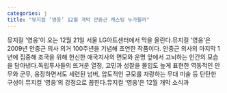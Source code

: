 ```yaml
---
categories: j
title: "뮤지컬 ‘영웅’ 12월 개막 안중근 캐스팅 누가될까"
---
```

뮤지컬 &#39;영웅&#39;이 오는 12월 21일 서울 LG아트센터에서 막을 올린다.뮤지컬 &#39;영웅&#39;은 2009년 안중근 의사 의거 100주년을 기념해 초연한 작품이다. 안중근 의사의 마지막 1년에 집중해 조국을 위해 헌신한 애국지사의 면모와 운명 앞에서 고뇌하는 인간의 모습을 담아낸다.독립투사들의 뜨거운 열정, 고민과 성찰을 몰입도 높게 표현한 역동적인 안무와 군무, 웅장하면서도 세련된 넘버, 압도적인 규모를 자랑하는 무대 미술 등 탄탄한 구성이 뮤지컬 ‘영웅’의 강점으로 꼽힌다.뮤지컬 ‘영웅’은 12월 개막 소식과